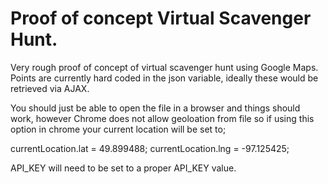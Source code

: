 # Proof of concept Virtual Scavenger Hunt.

Very rough proof of concept of virtual scavenger hunt using Google Maps.
Points are currently hard coded in the json variable, ideally these would be retrieved via AJAX.

You should just be able to open the file in a browser and things should work, however Chrome does not allow geoloation from file so if using this option in chrome your current location will be set to;

currentLocation.lat = 49.899488;
currentLocation.lng = -97.125425;

API_KEY will need to be set to a proper API_KEY value.